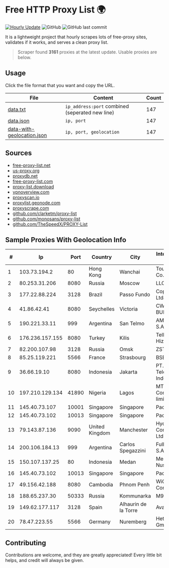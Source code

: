 
# Free HTTP Proxy List 🌍

[![Hourly Update](https://github.com/mertguvencli/http-proxy-list/actions/workflows/main.yml/badge.svg?branch=main)](https://github.com/mertguvencli/http-proxy-list/actions/workflows/main.yml)
![GitHub](https://img.shields.io/github/license/mertguvencli/http-proxy-list)
![GitHub last commit](https://img.shields.io/github/last-commit/mertguvencli/http-proxy-list)

It is a lightweight project that hourly scrapes lots of free-proxy sites, validates if it works, and serves a clean proxy list.


> Scraper found **3161** proxies at the latest update. Usable proxies are below.

## Usage

Click the file format that you want and copy the URL.


|File|Content|Count|
|----|-------|-----|
|[data.txt](https://raw.githubusercontent.com/mertguvencli/http-proxy-list/main/proxy-list/data.txt)|`ip_address:port` combined (seperated new line)|147|
|[data.json](https://raw.githubusercontent.com/mertguvencli/http-proxy-list/main/proxy-list/data.json)|`ip, port`|147|
|[data-with-geolocation.json](https://raw.githubusercontent.com/mertguvencli/http-proxy-list/main/proxy-list/data-with-geolocation.json)|`ip, port, geolocation`|147|

## Sources

* [free-proxy-list.net](https://free-proxy-list.net)
* [us-proxy.org](https://www.us-proxy.org)
* [proxydb.net](http://proxydb.net)
* [free-proxy-list.com](https://free-proxy-list.com/?page=&port=&type%5B%5D=http&type%5B%5D=https&up_time=0&search=Search)
* [proxy-list.download](https://www.proxy-list.download/HTTP)
* [vpnoverview.com](https://vpnoverview.com/privacy/anonymous-browsing/free-proxy-servers)
* [proxyscan.io](https://www.proxyscan.io)
* [proxylist.geonode.com](https://proxylist.geonode.com/api/proxy-list?limit=300&page=1&sort_by=lastChecked&sort_type=desc&protocols=http,https)
* [proxyscrape.com](https://api.proxyscrape.com/v2/?request=displayproxies&protocol=http&timeout=10000&country=all&ssl=all&anonymity=all)
* [github.com/clarketm/proxy-list](https://raw.githubusercontent.com/clarketm/proxy-list/master/proxy-list-raw.txt)
* [github.com/monosans/proxy-list](https://raw.githubusercontent.com/monosans/proxy-list/main/proxies/http.txt)
* [github.com/TheSpeedX/PROXY-List](https://raw.githubusercontent.com/TheSpeedX/PROXY-List/master/http.txt)


## Sample Proxies With Geolocation Info

|#|Ip|Port|Country|City|Internet Service Provider|
|-|--|----|-------|----|-------------------------|
|1|103.73.194.2|80|Hong Kong|Wanchai|TouchPal HK Co., Limited|
|2|80.253.31.206|8080|Russia|Moscow|LLC SETEL|
|3|177.22.88.224|3128|Brazil|Passo Fundo|Coprel Telecom Ltda|
|4|41.86.42.41|8080|Seychelles|Victoria|CWS DIB BUNDLE|
|5|190.221.33.11|999|Argentina|San Telmo|AMX Argentina S.A.|
|6|176.236.157.155|8080|Turkey|Kilis|Tellcom Iletisim Hizmetleri A.S.|
|7|82.200.107.98|3128|Russia|Omsk|ZSTTK|
|8|85.25.119.221|5566|France|Strasbourg|BSB-SERVICE|
|9|36.66.19.10|8080|Indonesia|Jakarta|PT. Telekomunikasi Indonesia|
|10|197.210.129.134|41890|Nigeria|Lagos|MTN NIGERIA Communication limited|
|11|145.40.73.107|10001|Singapore|Singapore|Packet Host, Inc.|
|12|145.40.73.102|10013|Singapore|Singapore|Packet Host, Inc.|
|13|79.143.87.136|9090|United Kingdom|Manchester|Hydra Communications Ltd|
|14|200.106.184.13|999|Argentina|Carlos Spegazzini|Fullnet Solutions S.A.S.|
|15|150.107.137.25|80|Indonesia|Medan|Media Antar Nusa PT.|
|16|145.40.73.102|10013|Singapore|Singapore|Packet Host, Inc.|
|17|49.156.42.188|8080|Cambodia|Phnom Penh|WiCAM Corporation Ltd|
|18|188.65.237.30|50333|Russia|Kommunarka|M9com RO|
|19|149.62.177.117|3128|Spain|Alhaurin de la Torre|Avatel Telecom|
|20|78.47.223.55|5566|Germany|Nuremberg|Hetzner Online GmbH|



## Contributing

Contributions are welcome, and they are greatly appreciated! Every
little bit helps, and credit will always be given.

